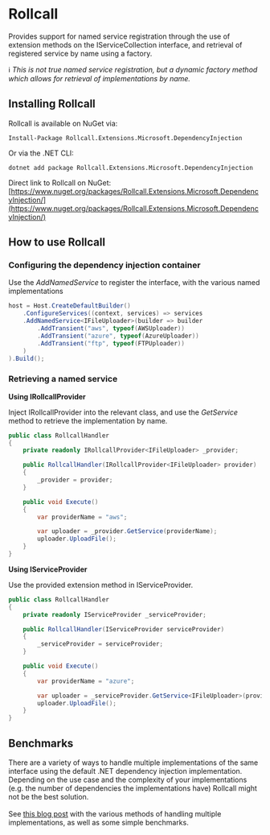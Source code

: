 # Rollcall

Provides support for named service registration through the use of extension methods on the IServiceCollection interface, and retrieval of registered service by name using a factory. 

:information_source: *This is not true named service registration, but a dynamic factory method which allows for retrieval of implementations by name.*

## Installing Rollcall

Rollcall is available on NuGet via:
    
    Install-Package Rollcall.Extensions.Microsoft.DependencyInjection
    
Or via the .NET CLI:
    
    dotnet add package Rollcall.Extensions.Microsoft.DependencyInjection

Direct link to Rollcall on NuGet: [https://www.nuget.org/packages/Rollcall.Extensions.Microsoft.DependencyInjection/](https://www.nuget.org/packages/Rollcall.Extensions.Microsoft.DependencyInjection/) 

## How to use Rollcall
### Configuring the dependency injection container

Use the *AddNamedService* to register the interface, with the various named implementations

```c#
host = Host.CreateDefaultBuilder()
    .ConfigureServices((context, services) => services
    .AddNamedService<IFileUploader>(builder => builder
        .AddTransient("aws", typeof(AWSUploader))
        .AddTransient("azure", typeof(AzureUploader))
        .AddTransient("ftp", typeof(FTPUploader))
    )
).Build();
```

### Retrieving a named service

__Using IRollcallProvider__

Inject IRollcallProvider into the relevant class, and use the *GetService* method to retrieve the implementation by name.

```c#
public class RollcallHandler
{
    private readonly IRollcallProvider<IFileUploader> _provider;

    public RollcallHandler(IRollcallProvider<IFileUploader> provider)
    {
        _provider = provider;
    }

    public void Execute()
    {
        var providerName = "aws";

        var uploader = _provider.GetService(providerName);
        uploader.UploadFile();
    }
}
```

__Using IServiceProvider__

Use the provided extension method in IServiceProvider.

```c#
public class RollcallHandler
{
    private readonly IServiceProvider _serviceProvider;

    public RollcallHandler(IServiceProvider serviceProvider)
    {
        _serviceProvider = serviceProvider;
    }

    public void Execute()
    {
        var providerName = "azure";

        var uploader = _serviceProvider.GetService<IFileUploader>(providerName);
        uploader.UploadFile();
    }
}
```

## Benchmarks
There are a variety of ways to handle multiple implementations of the same interface using the default .NET dependency injection implementation. <br>Depending on the use case and the complexity of your implementations (e.g. the number of dependencies the implementations have) Rollcall might not be the best solution. <br><br>
See [this blog post](https://www.alwaysdeveloping.net/p/multiple-implementations/) with the various methods of handling multiple implementations, as well as some simple benchmarks.